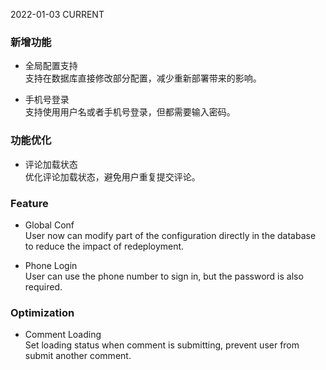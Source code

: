 2022-01-03
CURRENT
### 新增功能

- 全局配置支持   
支持在数据库直接修改部分配置，减少重新部署带来的影响。

- 手机号登录   
支持使用用户名或者手机号登录，但都需要输入密码。

### 功能优化

- 评论加载状态   
优化评论加载状态，避免用户重复提交评论。

### Feature

- Global Conf   
User now can modify part of the configuration directly in the database to reduce the impact of redeployment.

- Phone Login   
User can use the phone number to sign in, but the password is also required.

### Optimization

- Comment Loading   
Set loading status when comment is submitting, prevent user from submit another comment.
